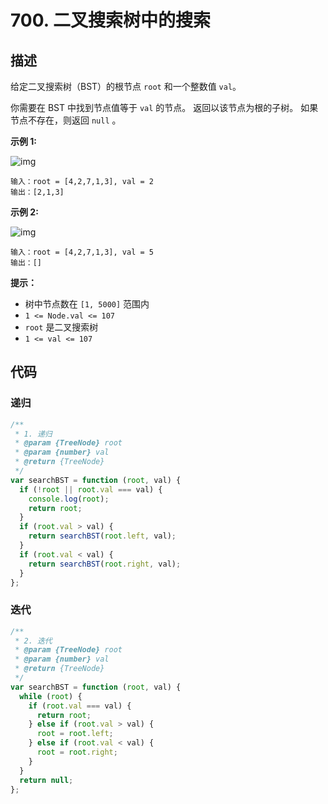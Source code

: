 # 700. 二叉搜索树中的搜索

## 描述

给定二叉搜索树（BST）的根节点 `root` 和一个整数值 `val`。

你需要在 BST 中找到节点值等于 `val` 的节点。 返回以该节点为根的子树。 如果节点不存在，则返回 `null` 。

**示例 1:**

![img](https://qiniucloud.qishilong.space/images/tree1.jpg)

```
输入：root = [4,2,7,1,3], val = 2
输出：[2,1,3]
```

**示例 2:**

![img](https://qiniucloud.qishilong.space/images/tree2.jpg)

```
输入：root = [4,2,7,1,3], val = 5
输出：[]
```

**提示：**

-   树中节点数在 `[1, 5000]` 范围内
-   `1 <= Node.val <= 107`
-   `root` 是二叉搜索树
-   `1 <= val <= 107`

## 代码

### 递归

```js
/**
 * 1. 递归
 * @param {TreeNode} root
 * @param {number} val
 * @return {TreeNode}
 */
var searchBST = function (root, val) {
  if (!root || root.val === val) {
    console.log(root);
    return root;
  }
  if (root.val > val) {
    return searchBST(root.left, val);
  }
  if (root.val < val) {
    return searchBST(root.right, val);
  }
};
```

### 迭代

```js
/**
 * 2. 迭代
 * @param {TreeNode} root
 * @param {number} val
 * @return {TreeNode}
 */
var searchBST = function (root, val) {
  while (root) {
    if (root.val === val) {
      return root;
    } else if (root.val > val) {
      root = root.left;
    } else if (root.val < val) {
      root = root.right;
    }
  }
  return null;
};
```

